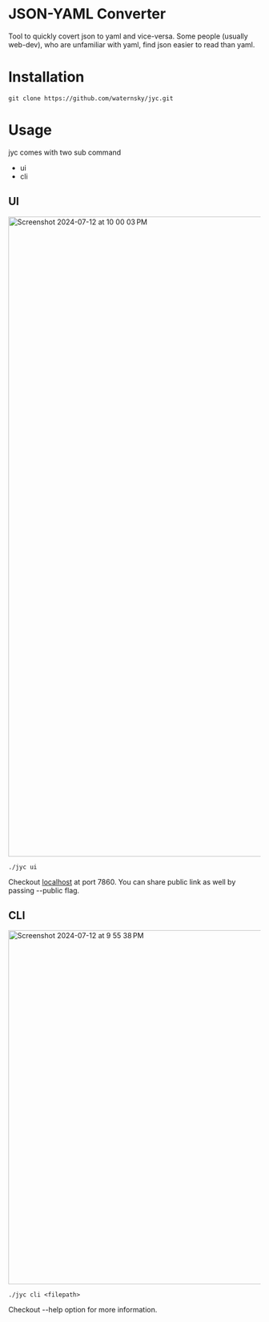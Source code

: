 # JSON-YAML Converter

Tool to quickly covert json to yaml and vice-versa.
Some people (usually web-dev), who are unfamiliar with yaml,
find json easier to read than yaml.

# Installation

```shell
git clone https://github.com/waternsky/jyc.git
```
# Usage

jyc comes with two sub command 
* ui
* cli

## UI

<img width="1278" alt="Screenshot 2024-07-12 at 10 00 03 PM" src="https://github.com/user-attachments/assets/82cde4b6-f0bf-4710-8cd9-3d0d55be788f">

```shell
./jyc ui
```
Checkout [localhost](http://localhost:7860) at port 7860.
You can share public link as well by passing --public flag.

## CLI

<img width="707" alt="Screenshot 2024-07-12 at 9 55 38 PM" src="https://github.com/user-attachments/assets/70e0e7f2-fdd0-4be3-a0b4-af28b8183e42">

```shell
./jyc cli <filepath>
```
Checkout --help option for more information.
